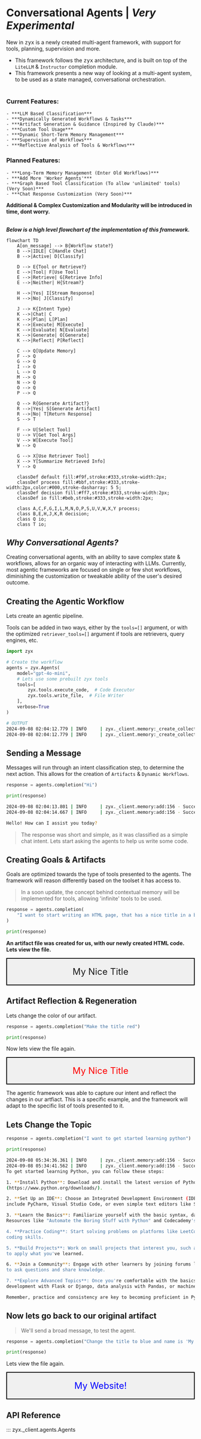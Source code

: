 # **Conversational Agents** | *Very Experimental*

New in <samp>zyx</samp> is a newly created multi-agent framework, with support for tools, planning, supervision and more. </br>

- This framework follows the <samp>zyx</samp> architecture, and is built on top of the <code>LiteLLM</code> & <code>Instructor</code> completion module. </br>
- This framework presents a new way of looking at a multi-agent system, to be used as a state managed, conversational orchestration. </br></br>

### **Current Features**:

    - ***LLM Based Classification***
    - ***Dynamically Generated Workflows & Tasks***
    - ***Artifact Generation & Guidance (Inspired by Claude)***
    - ***Custom Tool Usage***
    - ***Dynamic Short-Term Memory Management***
    - ***Supervision of Workflows***
    - ***Reflective Analysis of Tools & Workflows***

### **Planned Features**:

    - ***Long-Term Memory Management (Enter Old Workflows)***
    - ***Add More 'Worker Agents'***
    - ***Graph Based Tool Classification (To allow 'unlimited' tools) (Very Soon)***
    - ***Chat Response Customization (Very Soon)***

**Additional & Complex Customization and Modularity will be introduced in time, dont worry.**</br></br>

***Below is a high level flowchart of the implementation of this framework.***

```mermaid
flowchart TD
    A[on_message] --> B{Workflow state?}
    B -->|IDLE| C[Handle Chat]
    B -->|Active| D[Classify]
    
    D --> E{Tool or Retrieve?}
    E -->|Tool| F[Use Tool]
    E -->|Retrieve| G[Retrieve Info]
    E -->|Neither| H{Stream?}
    
    H -->|Yes| I[Stream Response]
    H -->|No| J[Classify]
    
    J --> K{Intent Type}
    K -->|Chat| C
    K -->|Plan| L[Plan]
    K -->|Execute| M[Execute]
    K -->|Evaluate| N[Evaluate]
    K -->|Generate| O[Generate]
    K -->|Reflect| P[Reflect]
    
    C --> Q[Update Memory]
    F --> Q
    G --> Q
    I --> Q
    L --> Q
    M --> Q
    N --> Q
    O --> Q
    P --> Q
    
    Q --> R{Generate Artifact?}
    R -->|Yes| S[Generate Artifact]
    R -->|No| T[Return Response]
    S --> T

    F --> U[Select Tool]
    U --> V[Get Tool Args]
    V --> W[Execute Tool]
    W --> Q

    G --> X[Use Retriever Tool]
    X --> Y[Summarize Retrieved Info]
    Y --> Q

    classDef default fill:#f9f,stroke:#333,stroke-width:2px;
    classDef process fill:#bbf,stroke:#333,stroke-width:2px,color:#000,stroke-dasharray: 5 5;
    classDef decision fill:#ff7,stroke:#333,stroke-width:2px;
    classDef io fill:#beb,stroke:#333,stroke-width:2px;
    
    class A,C,F,G,I,L,M,N,O,P,S,U,V,W,X,Y process;
    class B,E,H,J,K,R decision;
    class Q io;
    class T io;
```

## ***Why Conversational Agents?***

Creating conversational agents, with an ability to save complex state & workflows, allows for an organic way of interacting with LLMs. Currently, most agentic frameworks are focused on single or few shot workflows, diminishing the customization or tweakable ability of the user's desired outcome.

## **Creating the Agentic Workflow**

Lets create an agentic pipeline. </br>

Tools can be added in two ways, either by the <code>tools=[]</code> argument, or with the optimized <code>retriever_tools=[]</code> argument if tools are retrievers, query engines, etc.

```python
import zyx

# Create the workflow
agents = zyx.Agents(
    model="gpt-4o-mini",
    # Lets use some prebuilt zyx tools
    tools=[
        zyx.tools.execute_code,  # Code Executor
        zyx.tools.write_file,  # File Writer
    ],
    verbose=True
)
```

```bash
# OUTPUT
2024-09-08 02:04:12.779 | INFO     | zyx._client.memory:_create_collection:73 - Collection 'agents_memory' does not exist. Creating it now.
2024-09-08 02:04:12.779 | INFO     | zyx._client.memory:_create_collection:82 - Collection 'agents_memory' created successfully.
```

## **Sending a Message**

Messages will run through an intent classification step, to determine the next action. This allows for the creation of <code>Artifacts</code> & <code>Dynamic Workflows</code>.

```python
response = agents.completion("Hi")

print(response)
```

```bash
2024-09-08 02:04:13.801 | INFO     | zyx._client.memory:add:156 - Successfully added 1 points to the collection.
2024-09-08 02:04:14.667 | INFO     | zyx._client.memory:add:156 - Successfully added 1 points to the collection.

Hello! How can I assist you today?
```

> The response was short and simple, as it was classified as a simple chat intent. Lets start asking the agents to help us write some code.

## **Creating Goals & Artifacts**

Goals are optimized towards the type of tools presented to the agents. The framework will reason differently based on the toolset it has access to. 

> In a soon update, the concept behind contextual memory will be implemented for tools, allowing 'infinite' tools to be used.

```python
response = agents.completion(
    "I want to start writing an HTML page, that has a nice title in a box."
)

print(response)
```

**An artifact file was created for us, with our newly created HTML code. Lets view the file.**

<!DOCTYPE html>
<html lang="en">
<head>
    <meta charset="UTF-8">
    <meta name="viewport" content="width=device-width, initial-scale=1.0">
    <title>My Nice Title</title>
    <style>
        .title-box_0 {
            border: 2px solid #000;
            padding: 20px;
            text-align: center;
            font-size: 24px;
            background-color: #f0f0f0;
        }
    </style>
</head>
<body>
    <div class="title-box_0">
        My Nice Title
    </div>
</body>
</html>

## **Artifact Reflection & Regeneration**

Lets change the color of our artifact.

```python
response = agents.completion("Make the title red")

print(response)
```

Now lets view the file again.

<!DOCTYPE html>
<html lang="en">
<head>
    <meta charset="UTF-8">
    <meta name="viewport" content="width=device-width, initial-scale=1.0">
    <title>My Nice Title</title>
    <style>
        .title-box_1 {
            border: 2px solid #000;
            padding: 20px;
            text-align: center;
            font-size: 24px;
            background-color: #f0f0f0;
            color: red;
        }
    </style>
</head>
<body>
    <div class="title-box_1">
        My Nice Title
    </div>
</body>
</html>

The agentic framework was able to capture our intent and reflect the changes in our artfiact. This is a specific example, and the framework will adapt to the specific list of tools presented to it.

## **Lets Change the Topic**

```python
response = agents.completion("I want to get started learning python")

print(response)
```

```bash
2024-09-08 05:34:36.361 | INFO     | zyx._client.memory:add:156 - Successfully added 1 points to the collection.
2024-09-08 05:34:41.562 | INFO     | zyx._client.memory:add:156 - Successfully added 1 points to the collection.
To get started learning Python, you can follow these steps:

1. **Install Python**: Download and install the latest version of Python from the official website 
(https://www.python.org/downloads/).

2. **Set Up an IDE**: Choose an Integrated Development Environment (IDE) to write your code. Popular options 
include PyCharm, Visual Studio Code, or even simple text editors like Sublime Text.

3. **Learn the Basics**: Familiarize yourself with the basic syntax, data types, and control structures in Python. 
Resources like "Automate the Boring Stuff with Python" and Codecademy's Python course are great starting points.

4. **Practice Coding**: Start solving problems on platforms like LeetCode, HackerRank, or Codewars to improve your 
coding skills.

5. **Build Projects**: Work on small projects that interest you, such as a calculator, web scraper, or simple game,
to apply what you've learned.

6. **Join a Community**: Engage with other learners by joining forums like Stack Overflow or Reddit's r/learnpython
to ask questions and share knowledge.

7. **Explore Advanced Topics**: Once you're comfortable with the basics, explore more advanced topics like web 
development with Flask or Django, data analysis with Pandas, or machine learning with TensorFlow.

Remember, practice and consistency are key to becoming proficient in Python!
```

## **Now lets go back to our original artifact**

> We'll send a broad message, to test the agent.

```python
response = agents.completion("Change the title to blue and name is 'My Website!'")

print(response)
```

Lets view the file again.

<!DOCTYPE html>
<html lang="en">
<head>
    <meta charset="UTF-8">
    <meta name="viewport" content="width=device-width, initial-scale=1.0">
    <title>My Website!</title>
    <style>
        .title-box_2 {
            border: 2px solid #000;
            padding: 20px;
            text-align: center;
            font-size: 24px;
            background-color: #f0f0f0;
            color: blue;
        }
    </style>
</head>
<body>
    <div class="title-box_2">
        My Website!
    </div>
</body>
</html>

## **API Reference**

::: zyx._client.agents.Agents